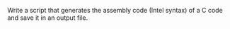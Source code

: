 Write a script that generates the assembly code (Intel syntax) of a C code and save it in an output file. 
